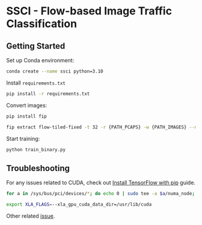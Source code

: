 # SSCI - Flow-based Image Traffic Classification

## Getting Started

Set up Conda environment:

```sh
conda create --name ssci python=3.10
```

Install `requirements.txt`

```sh
pip install -r requirements.txt
```

Convert images:

```sh
pip install fip

fip extract flow-tiled-fixed -t 32 -r {PATH_PCAPS} -w {PATH_IMAGES} --min-packets 3 --dim 16 --cols 8
```

Start training:

```sh
python train_binary.py
```

## Troubleshooting

For any issues related to CUDA, check out [Install TensorFlow with pip](https://www.tensorflow.org/install/pip) guide.

```sh
for a in /sys/bus/pci/devices/*; do echo 0 | sudo tee -a $a/numa_node; done

export XLA_FLAGS=--xla_gpu_cuda_data_dir=/usr/lib/cuda
```

Other related [issue](https://stackoverflow.com/questions/68614547/tensorflow-libdevice-not-found-why-is-it-not-found-in-the-searched-path).